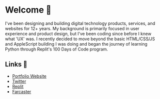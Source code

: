 # Welcome 👋

I've been designing and building digital technology products, services, and websites for 12+ years. My background is primarily focused in user experience and product design, but I've been coding since before I knew what 'UX' was. I recently decided to move beyond the basic HTML/CSS/JS and AppleScript building I was doing and began the journey of learning Python through Replit's 100 Days of Code program.

## Links 🔗
- [Portfolio Website](https://www.mxmnr.com)
- [Twitter](https://www.twitter.com/mxmnr)
- [Replit](https://www.replit.com/@mxmnr)
- [Farcaster](https://fcast.me/mxmnr)

<!--
**MxMnr/MxMnr** is a ✨ _special_ ✨ repository because its `README.md` (this file) appears on your GitHub profile.

Here are some ideas to get you started:

- 🔭 I’m currently working on ...
- 🌱 I’m currently learning ...
- 👯 I’m looking to collaborate on ...
- 🤔 I’m looking for help with ...
- 💬 Ask me about ...
- 📫 How to reach me: ...
- 😄 Pronouns: ...
- ⚡ Fun fact: ...
-->

